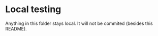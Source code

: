 # Local testing
Anything in this folder stays local.  It will not be commited (besides this README).
